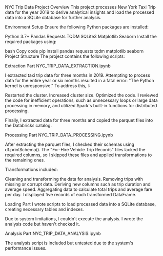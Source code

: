 NYC Trip Data
Project Overview
This project processes New York Taxi Trip data for the year 2019 to derive analytical insights and load the processed data into a SQLite database for further analysis.

Environment Setup
Ensure the following Python packages are installed:

Python 3.7+
Pandas
Requests
TQDM
SQLite3
Matplotlib
Seaborn
Install the required packages using:

bash
Copy code
pip install pandas requests tqdm matplotlib seaborn
Project Structure
The project contains the following scripts:

Extraction Part
NYC_TRIP_DATA_EXTRACTION.ipynb

I extracted taxi trip data for three months in 2019. Attempting to process data for the entire year or six months resulted in a fatal error: "The Python kernel is unresponsive." To address this, I:

Restarted the cluster.
Increased cluster size.
Optimized the code.
I reviewed the code for inefficient operations, such as unnecessary loops or large data processing in memory, and utilized Spark's built-in functions for distributed processing.

Finally, I extracted data for three months and copied the parquet files into the Databricks catalog.

Processing Part
NYC_TRIP_DATA_PROCESSING.ipynb

After extracting the parquet files, I checked their schemas using df.printSchema(). The "For-Hire Vehicle Trip Records" files lacked the required columns, so I skipped these files and applied transformations to the remaining ones.

Transformations included:

Cleaning and transforming the data for analysis.
Removing trips with missing or corrupt data.
Deriving new columns such as trip duration and average speed.
Aggregating data to calculate total trips and average fare per day.
I displayed five records of each transformed DataFrame.

Loading Part
I wrote scripts to load processed data into a SQLite database, creating necessary tables and indexes.

Due to system limitations, I couldn't execute the analysis. I wrote the analysis code but haven't checked it.

Analysis Part
NYC_TRIP_DATA_ANALYSIS.ipynb

The analysis script is included but untested due to the system's performance issues.
